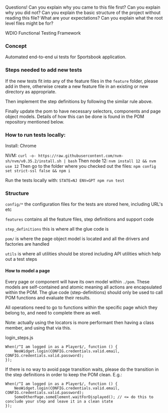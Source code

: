 Questions!
Can you explain why you came to this file first?
Can you explain why you did not?
Can you explain the basic structure of the project without reading this file? What are your expectations?
Can you explain what the root level files might be for?

WDIO Functional Testing Framework

### Concept
Automated end-to-end ui tests for Sportsbook application.

### Steps needed to add new tests
If the new tests fit into any of the feature files in the `feature` folder, please add in there,
otherwise create a new feature file in an existing or new directory as appropriate.

Then implement the step definitions by following the similar rule above.

Finally update the pom to have necessary selectors, components and page object models.
Details of how this can be done is found in the POM repository mentioned below.

### How to run tests locally:
Install:
Chrome

NVM:
```curl -o- https://raw.githubusercontent.com/nvm-sh/nvm/v0.35.2/install.sh | bash```
Then node 12:
```nvm install 12 && nvm use 12```
Then go to the folder where you checked out the files:
```npm config set strict-ssl false && npm i```

Run the tests locally with:
```STATE=NJ ENV=GPT npm run test```

### Structure
`config/*` the configuration files for the tests are stored here, including URL's etc

`features` contains all the feature files, step definitions and support code

`step_definitions` this is where all the glue code is

`pom/` is where the page object model is located and all the drivers and factories are handled

`utils` is where all utilities should be stored including API utilities which help out a test steps


#### How to model a page
Every page or component will have its own model within `./pom`.
These models are self-contained and atomic meaning all actions are encapsulated within the POM. 
The glue code (step-definitions) should only be used to call POM functions and evaluate their results.  

All operations need to go to functions within the specific page which they belong to, and need to complete there as well.

Note: actually using the locators is more performant then having a class member, and using that via this.

login_steps.js
```
When(/^I am logged in as a Player$/, function () {
    NeoWidget.login(CONFIG.credentials.valid.email, CONFIG.credentials.valid.password);
});
```

If there is no way to avoid page transition waits, please do the transition in the step definitions in order to keep the POM clean.
E.g.:
```
When(/^I am logged in as a Player$/, function () {
    NeoWidget.login(CONFIG.credentials.valid.email, CONFIG.credentials.valid.password);
    SomeOtherPage.someElement.waitForDisplayed(); // <= do this to conclude your step and leave it in a clean state
});

```
